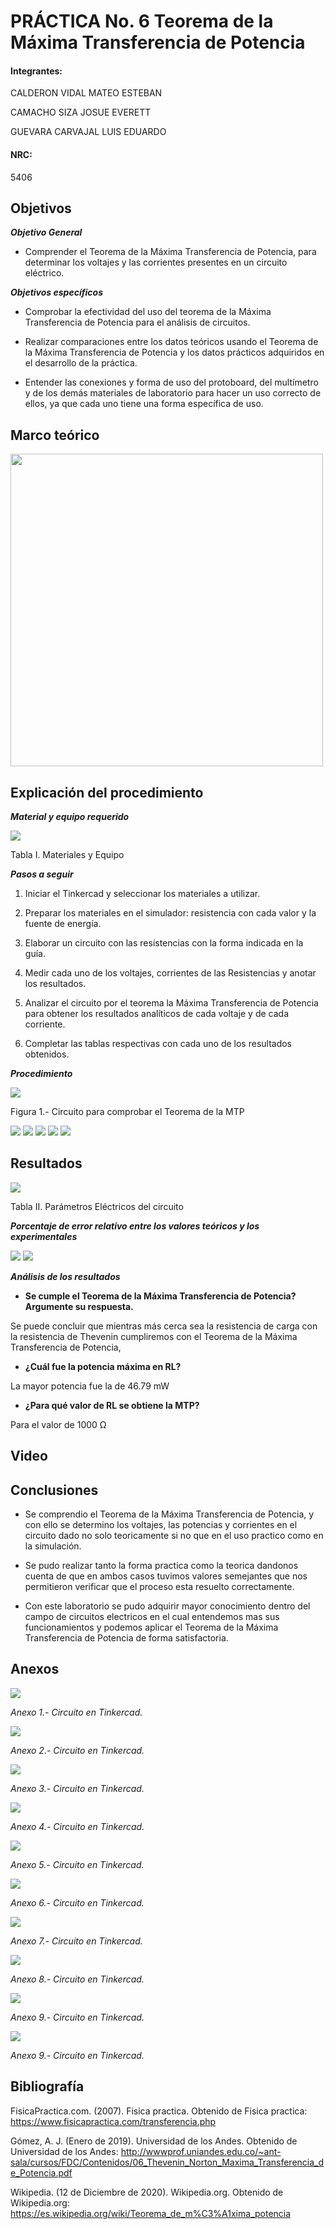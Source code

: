 
# PRÁCTICA No. 6 Teorema de la Máxima Transferencia de Potencia

#### Integrantes:

CALDERON VIDAL MATEO ESTEBAN

CAMACHO SIZA JOSUE EVERETT

GUEVARA CARVAJAL LUIS EDUARDO

#### NRC:

5406

## Objetivos

***Objetivo General***

- Comprender  el Teorema de la Máxima Transferencia de Potencia, para determinar los voltajes y las corrientes presentes en un circuito eléctrico.

***Objetivos específicos***

- Comprobar la efectividad del uso del teorema de la Máxima Transferencia de Potencia para el análisis de circuitos.

- Realizar comparaciones entre los datos teóricos usando el Teorema de la Máxima Transferencia de Potencia y los datos prácticos adquiridos en el desarrollo de la práctica.

- Entender las conexiones y forma de uso del protoboard, del multímetro y de los   demás materiales de laboratorio para hacer un uso correcto de ellos, ya que cada uno tiene una forma específica de uso.

## Marco teórico

<img src="imagenes/resumen.png" width="500">

## Explicación del procedimiento

***Material y equipo requerido***

<img src="imagenes/tabla1_.jpg">

Tabla I. Materiales y Equipo

***Pasos a seguir***

1. Iniciar el Tinkercad y seleccionar los materiales a utilizar.

2. Preparar los materiales en el simulador: resistencia con cada valor y la fuente de energía.

3. Elaborar un circuito con las resistencias con la forma indicada en la guía.

4. Medir cada uno de los voltajes, corrientes de las Resistencias y anotar los resultados.

5. Analizar el circuito por el teorema la Máxima Transferencia de Potencia para obtener los resultados analíticos de cada voltaje y de cada corriente.

6. Completar las tablas respectivas con cada uno de los resultados obtenidos.

***Procedimiento***

<img src="imagenes/circuito1.jpg">

Figura 1.- Circuito para comprobar el Teorema de la MTP

<img src="imagenes/ejer1.jpg">

<img src="imagenes/ejer2.jpg">

<img src="imagenes/ejer3.jpg">

<img src="imagenes/ejer4.jpg">

<img src="imagenes/ejer5.jpg">

## Resultados

<img src="imagenes/tabla2.jpg">

Tabla II. Parámetros Eléctricos del circuito 

***Porcentaje de error relativo entre los valores teóricos y los experimentales***

<img src="imagenes/error1.jpg">

<img src="imagenes/error2.jpg">

***Análisis de los resultados***

- **Se cumple el Teorema de la Máxima Transferencia de Potencia? Argumente su respuesta.**

Se puede concluir que mientras más cerca sea la resistencia de carga con la resistencia de Thevenin cumpliremos con el Teorema de la Máxima Transferencia de Potencia,

- **¿Cuál fue la potencia máxima en RL?**

La mayor potencia fue la de 46.79 mW

- **¿Para qué valor de RL se obtiene la MTP?**

Para el valor de 1000 Ω

## Video

## Conclusiones

- Se comprendio el Teorema de la Máxima Transferencia de Potencia, y con ello se determino los voltajes, las potencias y corrientes en el circuito dado no solo teoricamente si no que en el uso practico como en la simulación.

- Se pudo realizar tanto la forma practica como la teorica dandonos cuenta de que en ambos casos tuvimos valores semejantes que nos permitieron verificar que el proceso esta resuelto correctamente.

- Con este laboratorio se pudo adquirir mayor conocimiento dentro del campo de circuitos electricos en el cual entendemos mas sus funcionamientos y podemos aplicar el  Teorema de la Máxima Transferencia de Potencia de forma satisfactoria.

## Anexos

<img src="imagenes/anexo1.jpeg">

*Anexo 1.- Circuito en Tinkercad.*

<img src="imagenes/anexo2.jpeg">

*Anexo 2.- Circuito en Tinkercad.*

<img src="imagenes/anexo3.jpeg">

*Anexo 3.- Circuito en Tinkercad.*

<img src="imagenes/anexo4.jpeg">

*Anexo 4.- Circuito en Tinkercad.*

<img src="imagenes/anexo5.jpeg">

*Anexo 5.- Circuito en Tinkercad.*

<img src="imagenes/anexo6.jpeg">

*Anexo 6.- Circuito en Tinkercad.*

<img src="imagenes/anexo7.jpeg">

*Anexo 7.- Circuito en Tinkercad.*

<img src="imagenes/anexo8.jpeg">

*Anexo 8.- Circuito en Tinkercad.*

<img src="imagenes/anexo9.jpeg">

*Anexo 9.- Circuito en Tinkercad.*

<img src="imagenes/anexo10.jpeg">

*Anexo 9.- Circuito en Tinkercad.*

## Bibliografía

FisicaPractica.com. (2007). Fisica practica. Obtenido de Fisica practica: https://www.fisicapractica.com/transferencia.php

Gómez, A. J. (Enero de 2019). Universidad de los Andes. Obtenido de Universidad de los Andes: http://wwwprof.uniandes.edu.co/~ant-sala/cursos/FDC/Contenidos/06_Thevenin_Norton_Maxima_Transferencia_de_Potencia.pdf

Wikipedia. (12 de Diciembre de 2020). Wikipedia.org. Obtenido de Wikipedia.org: https://es.wikipedia.org/wiki/Teorema_de_m%C3%A1xima_potencia

